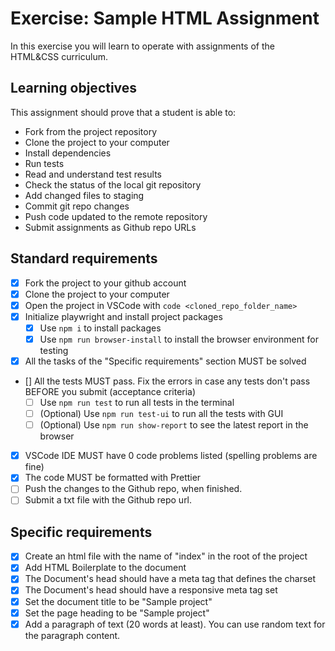 # Exercise: Sample HTML Assignment

In this exercise you will learn to operate with assignments of the HTML&CSS curriculum.

## Learning objectives

This assignment should prove that a student is able to:

- Fork from the project repository
- Clone the project to your computer
- Install dependencies
- Run tests
- Read and understand test results
- Check the status of the local git repository
- Add changed files to staging
- Commit git repo changes
- Push code updated to the remote repository
- Submit assignments as Github repo URLs

## Standard requirements

- [x] Fork the project to your github account
- [x] Clone the project to your computer
- [x] Open the project in VSCode with `code <cloned_repo_folder_name>`
- [x] Initialize playwright and install project packages
  - [x] Use `npm i` to install packages
  - [x] Use `npm run browser-install` to install the browser environment for testing
- [x] All the tasks of the "Specific requirements" section MUST be solved
- [] All the tests MUST pass. Fix the errors in case any tests don't pass BEFORE you submit (acceptance criteria)
  - [ ] Use `npm run test` to run all tests in the terminal
  - [ ] (Optional) Use `npm run test-ui` to run all the tests with GUI
  - [ ] (Optional) Use `npm run show-report` to see the latest report in the browser
- [x] VSCode IDE MUST have 0 code problems listed (spelling problems are fine)
- [x] The code MUST be formatted with Prettier
- [ ] Push the changes to the Github repo, when finished.
- [ ] Submit a txt file with the Github repo url.

## Specific requirements

- [x] Create an html file with the name of "index" in the root of the project
- [x] Add HTML Boilerplate to the document
- [x] The Document's head should have a meta tag that defines the charset
- [x] The Document's head should have a responsive meta tag set
- [x] Set the document title to be "Sample project"
- [x] Set the page heading to be "Sample project"
- [x] Add a paragraph of text (20 words at least). You can use random text for the paragraph content.
